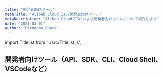 ```yaml
---
title: "開発者向けツール"
metaTitle: "Alibab Cloud IaC/開発者向けツール"
metaDescription: "Alibab CloudでIaCおよび開発者向けツールについて紹介します"
date: "2021-03-01"
author: "Hironobu Ohara"
---
```


import Titlelist from '../src/Titlelist.js';

## 開発者向けツール（API、SDK、CLI、Cloud Shell、VSCodeなど）



<Titlelist 
    metaTitle="Alibab Cloud CLI"
    metaDescription="Alibab Cloud ossutilについて紹介します"
    url="https://sbcloud.github.io/help/developer-tools/DEVTOOL_001_Alibaba_Cloud_CLI"
    imageurl="https://raw.githubusercontent.com/sbcloud/help/master/content/developer-tools/developer-tools_images_01/29_docker_cli_config_01.png"
    date="2021/06/25"
    author="Nancy"
/>

<Titlelist 
    metaTitle="Cloud Shell"
    metaDescription="Alibab Cloud Cloud Shellについて紹介します"
    url="https://sbcloud.github.io/help/developer-tools/DEVTOOL_002_Cloud_Shell"
    imageurl="https://raw.githubusercontent.com/sbcloud/help/master/content/developer-tools/developer-tools_images_02/00_overview.png"
    date="2021/06/25"
    author="Nancy"
/>



<Titlelist 
    metaTitle="OpenAPI Explorer"
    metaDescription="Alibab Cloud OpenAPI Explorerについて紹介します"
    url="https://sbcloud.github.io/help/developer-tools/DEVTOOL_003_OpenAPI_Explorer"
    imageurl="https://raw.githubusercontent.com/sbcloud/help/master/content/developer-tools/developer-tools_images_03/00_overview.png"
    date="2021/06/25"
    author="Nancy"
/>



<Titlelist 
    metaTitle="ossutil"
    metaDescription="Alibab Cloud ossutilについて紹介します"
    url="https://sbcloud.github.io/help/developer-tools/DEVTOOL_004_ossutil"
    imageurl="https://raw.githubusercontent.com/sbcloud/help/master/content/developer-tools/developer-tools_images_04/23_Linux_download_file_02.png"
    date="2021/06/25"
    author="Nancy"
/>



<Titlelist 
    metaTitle="OSSImport"
    metaDescription="Alibab Cloud OSSImportについて紹介します"
    url="https://sbcloud.github.io/help/developer-tools/DEVTOOL_005_ossimport"
    imageurl="https://raw.githubusercontent.com/sbcloud/help/master/content/developer-tools/developer-tools_images_05/10-Run_OSSImport_01.png"
    date="2021/06/25"
    author="Nancy"
/>


<Titlelist 
    metaTitle="MaxCompute Tunnel"
    metaDescription="Alibab Cloud MaxCompute client(odpscmd) Tunnelについて紹介します"
    url="https://sbcloud.github.io/help/developer-tools/DEVTOOL_006_Tunnel"
    imageurl="https://raw.githubusercontent.com/sbcloud/help/master/content/developer-tools/developer-tools_images_06/04_run_odpscmd_02.png"
    date="2021/06/25"
    author="Nancy"
/>

<Titlelist 
    metaTitle="Aliyun Serverless VSCode Extension"
    metaDescription="Aliyun Serverless VSCode Extensionについて紹介します"
    url="https://sbcloud.github.io/help/developer-tools/DEVTOOL_007_aliyun_serverless_for_Visual_Studio_Code"
    imageurl="https://raw.githubusercontent.com/sbcloud/help/master/content/developer-tools/developer-tools_images_07/13_run_remote_function_02.png"
    date="2021/06/25"
    author="Nancy"
/>



<Titlelist 
    metaTitle="APIで自動構築① - 環境準備編"
    metaDescription="APIを用いてAlibaba Cloudリソースを自動構築する① - 環境準備編"
    url="https://sbcloud.github.io/help/developer-tools/DEVTOOL_008_api-orchestration-1"
    imageurl="https://raw.githubusercontent.com/sbcloud/help/master/content/developer-tools/developer-tools_images_17680117127130800000/000000000000000005.png"
    date="2019/05/15"
    author="SBC engineer blog"
/>



<Titlelist 
    metaTitle="APIで自動構築② - VPC編"
    metaDescription="APIを用いてAlibaba Cloudリソースを自動構築する② - VPC編"
    url="https://sbcloud.github.io/help/developer-tools/DEVTOOL_009_api-orchestration-2"
    imageurl="https://raw.githubusercontent.com/sbcloud/help/master/content/developer-tools/developer-tools_images_17680117127154600000/000000000000000006.png"
    date="2019/05/23"
    author="SBC engineer blog"
/>



<Titlelist 
    metaTitle="APIで自動構築③ - AutoScaling編"
    metaDescription="APIを用いてAlibaba Cloudリソースを自動構築する③ - Auto Scaling編"
    url="https://sbcloud.github.io/help/developer-tools/DEVTOOL_010_api-orchestration-3"
    imageurl="https://raw.githubusercontent.com/sbcloud/help/master/content/developer-tools/developer-tools_images_17680117127171300000/000000000000000007.png"
    date="2019/05/30"
    author="SBC engineer blog"
/>


<Titlelist 
    metaTitle="APIで自動構築④ - SLB編"
    metaDescription="APIを用いてAlibaba Cloudリソースを自動構築する④ - SLB編"
    url="https://sbcloud.github.io/help/developer-tools/DEVTOOL_011_api-orchestration-4"
    imageurl="https://raw.githubusercontent.com/sbcloud/help/master/content/developer-tools/developer-tools_images_17680117127185100000/000000000000000008.png"
    date="2019/06/10"
    author="SBC engineer blog"
/>



<Titlelist 
    metaTitle="APIで自動構築⑤ - RDS編"
    metaDescription="APIを用いてAlibaba Cloudリソースを自動構築する⑤ - RDS編"
    url="https://sbcloud.github.io/help/developer-tools/DEVTOOL_012_api-orchestration-5"
    imageurl="https://raw.githubusercontent.com/sbcloud/help/master/content/developer-tools/developer-tools_images_17680117127201900000/000000000000000009.png"
    date="2019/06/19"
    author="SBC engineer blog"
/>


<Titlelist 
    metaTitle="APIで自動構築⑥ - RAM編"
    metaDescription="APIを用いてAlibaba Cloudリソースを自動構築する⑥ - RAM編"
    url="https://sbcloud.github.io/help/developer-tools/DEVTOOL_013_api-orchestration-6"
    imageurl="https://raw.githubusercontent.com/sbcloud/help/master/content/developer-tools/developer-tools_images_17680117127211900000/000000000000000010.png"
    date="2019/07/05"
    author="SBC engineer blog"
/>


